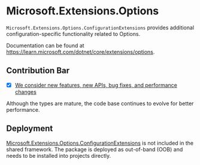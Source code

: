# Microsoft.Extensions.Options

`Microsoft.Extensions.Options.ConfigurationExtensions` provides additional configuration-specific functionality related to Options.

Documentation can be found at https://learn.microsoft.com/dotnet/core/extensions/options.

## Contribution Bar
- [x] [We consider new features, new APIs, bug fixes, and performance changes](../../libraries/README.md#primary-bar)

Although the types are mature, the code base continues to evolve for better performance.

## Deployment
[Microsoft.Extensions.Options.ConfigurationExtensions](https://www.nuget.org/packages/Microsoft.Extensions.Options.ConfigurationExtensions) is not included in the shared framework. The package is deployed as out-of-band (OOB) and needs to be installed into projects directly.

